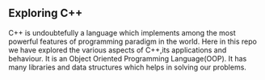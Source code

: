 ## Exploring C++

C++ is undoubtefully a language which implements among the most powerful features of programming paradigm in the world.
Here in this repo we have explored the various aspects of C++,its applications and behaviour. It is an Object Oriented Programming Language(OOP). It has many libraries and data structures which helps in solving our problems.

